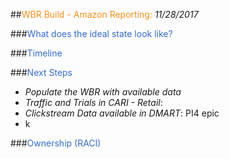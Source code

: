 ##<span style="color:#FA9017">WBR Build - Amazon Reporting:</span>
*11/28/2017*

###<span style="color:#336BD3">What does the ideal state look like?</span>

###<span style="color:#336BD3">Timeline</span>

###<span style="color:#336BD3">Next Steps</span>

- *Populate the WBR with available data*
- *Traffic and Trials in CARI - Retail*: 
- *Clickstream Data available in DMART*: PI4 epic
- k

###<span style="color:#336BD3">Ownership (RACI)</span>
